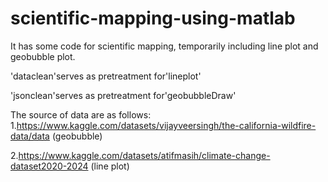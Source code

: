 # scientific-mapping-using-matlab
It has some code for scientific mapping, temporarily including line plot and geobubble plot.

'dataclean'serves as pretreatment for'lineplot'

'jsonclean'serves as pretreatment for'geobubbleDraw' 

The source of data are as follows:
1.https://www.kaggle.com/datasets/vijayveersingh/the-california-wildfire-data/data (geobubble)

2.https://www.kaggle.com/datasets/atifmasih/climate-change-dataset2020-2024 (line plot)

